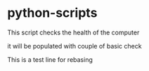 # python-scripts

This script checks the health of the computer

it will be populated with couple of basic check

This is a test line for rebasing